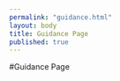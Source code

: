 ```yaml
---
permalink: "guidance.html"
layout: body
title: Guidance Page
published: true
---
```


#Guidance Page